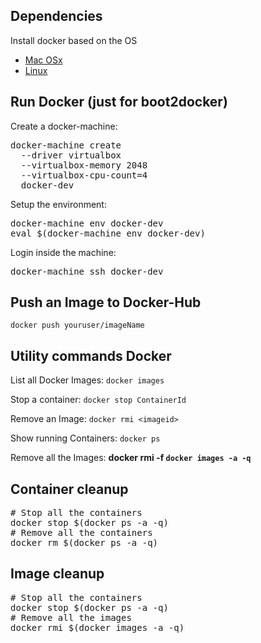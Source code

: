 ## Dependencies
Install docker based on the OS
* [Mac OSx](https://docs.docker.com/docker-for-mac/)
* [Linux](https://docs.docker.com/engine/installation/linux/)

## Run Docker (just for __boot2docker__)

Create a docker-machine:
<pre>
docker-machine create
  --driver virtualbox
  --virtualbox-memory 2048
  --virtualbox-cpu-count=4
  docker-dev
</pre>

Setup the environment:
<pre>
docker-machine env docker-dev
eval $(docker-machine env docker-dev)
</pre>

Login inside the machine:
<pre>
docker-machine ssh docker-dev
</pre>

## Push an Image to Docker-Hub
`docker push youruser/imageName`

## Utility commands Docker

List all Docker Images: `docker images`

Stop a container: `docker stop ContainerId`

Remove an Image: `docker rmi <imageid>`

Show running Containers: `docker ps`

Remove all the Images: __docker rmi -f `docker images -a -q`__

## Container cleanup

<pre>
# Stop all the containers
docker stop $(docker ps -a -q)
# Remove all the containers
docker rm $(docker ps -a -q)
</pre>

## Image cleanup
<pre>
# Stop all the containers
docker stop $(docker ps -a -q)
# Remove all the images
docker rmi $(docker images -a -q)
</pre>
